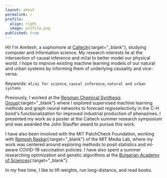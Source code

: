 ```yaml
---
layout: about
permalink: /
profile:
  align: right
  image: profile.png
published: true
---
```


Hi! I'm Amitesh, a sophomore at [Caltech](https://caltech.edu){:target="_blank"}, studying computer and information science. My research interests lie at the intersection of causal inference and ml/ai to better model our physical world. I hope to improve existing machine learning models of our natural and urban systems by informing them of underlying causality and vice-versa. 

Keywords: `ml/ai for science`, `causal inference`, `natural and urban systems`

Previously, I worked at the [Reisman Chemical Synthesis Group](https://cce.caltech.edu/people/sarah-e-reisman){:target="_blank"} where I explored supervised machine learning methods and graph neural networks to forecast regioselectivity in the C-H bond's functionalization for improved industrial production of phenazines. I presented my work as a poster at the Caltech summer research symposium and was awarded the John Stauffer award to pursue this work. 

I have also been involved with the MIT PatchCheck Foundation, working with [Ramesh Raskar](https://www.media.mit.edu/people/raskar/overview/){:target="_blank"} of the MIT Media Lab, where my work was centered around exploring methods to posit statistics and ml-aware COVID-19 vaccination policies. I have also spent a summer researching optimization and genetic algorithms at the [Bulgarian Academy of Sciences](https://www.proceedings.bas.bg/index.php/cr){:target="_blank"}.

In my free time, I like to lift weights, run long-distance, and read books. 
